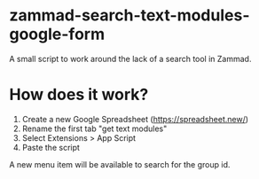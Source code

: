 # zammad-search-text-modules-google-form

A small script to work around the lack of a search tool in Zammad. 

# How does it work?

1. Create a new Google Spreadsheet (https://spreadsheet.new/)
2. Rename the first tab "get text modules"
3. Select Extensions > App Script
4. Paste the script

A new menu item will be available to search for the group id.
